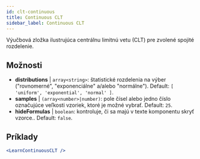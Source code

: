 ```yaml
---
id: clt-continuous
title: Continuous CLT
sidebar_label: Continuous CLT
---
```


Výučbová zložka ilustrujúca centrálnu limitnú vetu (CLT) pre zvolené spojité rozdelenie.

## Možnosti

* __distributions__ | `array<string>`: štatistické rozdelenia na výber ("rovnomerné", "exponenciálne" a/alebo "normálne"). Default: `[
  'uniform',
  'exponential',
  'normal'
]`.
* __samples__ | `(array<number>|number)`: pole čísel alebo jedno číslo označujúce veľkosti vzoriek, ktoré je možné vybrať. Default: `25`.
* __hideFormulas__ | `boolean`: kontroluje, či sa majú v texte komponentu skryť vzorce.. Default: `false`.


## Príklady

```jsx live
<LearnContinuousCLT />
```

